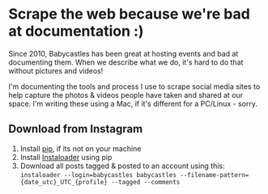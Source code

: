 # Scrape the web because we're bad at documentation :)
Since 2010, Babycastles has been great at hosting events and bad at documenting them. When we describe what we do, it's hard to do that without pictures and videos! 

I'm documenting the tools and process I use to scrape social media sites to help capture the photos & videos people have taken and shared at our space. I'm writing these using a Mac, if it's different for a PC/Linux - sorry.

## Download from Instagram
1. Install [pip](https://pip.pypa.io/en/stable/installing/), if its not on your machine
2. Install [Instaloader](https://instaloader.github.io/) using pip
3. Download all posts tagged & posted to an account using this:
`instaloader --login=babycastles babycastles --filename-pattern={date_utc}_UTC_{profile} --tagged --comments`
